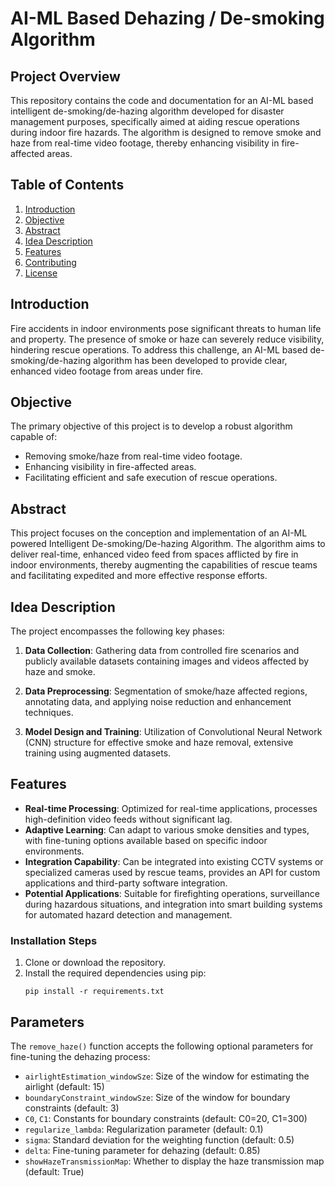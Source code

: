 # AI-ML Based Dehazing / De-smoking Algorithm

## Project Overview

This repository contains the code and documentation for an AI-ML based intelligent de-smoking/de-hazing algorithm developed for disaster management purposes, specifically aimed at aiding rescue operations during indoor fire hazards. The algorithm is designed to remove smoke and haze from real-time video footage, thereby enhancing visibility in fire-affected areas.

## Table of Contents

1. [Introduction](#introduction)
2. [Objective](#objective)
3. [Abstract](#abstract)
4. [Idea Description](#idea-description)
5. [Features](#features)
8. [Contributing](#contributing)
9. [License](#license)

## Introduction

Fire accidents in indoor environments pose significant threats to human life and property. The presence of smoke or haze can severely reduce visibility, hindering rescue operations. To address this challenge, an AI-ML based de-smoking/de-hazing algorithm has been developed to provide clear, enhanced video footage from areas under fire.

## Objective

The primary objective of this project is to develop a robust algorithm capable of:

- Removing smoke/haze from real-time video footage.
- Enhancing visibility in fire-affected areas.
- Facilitating efficient and safe execution of rescue operations.

## Abstract

This project focuses on the conception and implementation of an AI-ML powered Intelligent De-smoking/De-hazing Algorithm. The algorithm aims to deliver real-time, enhanced video feed from spaces afflicted by fire in indoor environments, thereby augmenting the capabilities of rescue teams and facilitating expedited and more effective response efforts.

## Idea Description

The project encompasses the following key phases:

1. **Data Collection**: Gathering data from controlled fire scenarios and publicly available datasets containing images and videos affected by haze and smoke.

2. **Data Preprocessing**: Segmentation of smoke/haze affected regions, annotating data, and applying noise reduction and enhancement techniques.

3. **Model Design and Training**: Utilization of Convolutional Neural Network (CNN) structure for effective smoke and haze removal, extensive training using augmented datasets.

## Features

- **Real-time Processing**: Optimized for real-time applications, processes high-definition video feeds without significant lag.
- **Adaptive Learning**: Can adapt to various smoke densities and types, with fine-tuning options available based on specific indoor environments.
- **Integration Capability**: Can be integrated into existing CCTV systems or specialized cameras used by rescue teams, provides an API for custom applications and third-party software integration.
- **Potential Applications**: Suitable for firefighting operations, surveillance during hazardous situations, and integration into smart building systems for automated hazard detection and management.

### Installation Steps
1. Clone or download the repository.
2. Install the required dependencies using pip:
    ```
    pip install -r requirements.txt
    ```

## Parameters
The `remove_haze()` function accepts the following optional parameters for fine-tuning the dehazing process:
- `airlightEstimation_windowSze`: Size of the window for estimating the airlight (default: 15)
- `boundaryConstraint_windowSze`: Size of the window for boundary constraints (default: 3)
- `C0`, `C1`: Constants for boundary constraints (default: C0=20, C1=300)
- `regularize_lambda`: Regularization parameter (default: 0.1)
- `sigma`: Standard deviation for the weighting function (default: 0.5)
- `delta`: Fine-tuning parameter for dehazing (default: 0.85)
- `showHazeTransmissionMap`: Whether to display the haze transmission map (default: True)
